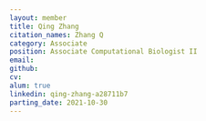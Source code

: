 ```yaml
---
layout: member
title: Qing Zhang
citation_names: Zhang Q
category: Associate
position: Associate Computational Biologist II
email:
github: 
cv:
alum: true
linkedin: qing-zhang-a28711b7
parting_date: 2021-10-30
---
```


